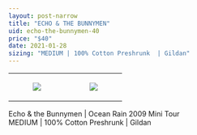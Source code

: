 ```yaml
---
layout: post-narrow
title: "ECHO & THE BUNNYMEN"
uid: echo-the-bunnymen-40
price: "$40"
date: 2021-01-28
sizing: "MEDIUM | 100% Cotton Preshrunk  | Gildan"
---
```




<table style="width:100%;"><tr><td style="vertical-align:top;">
      <figure class="tmblr-full" data-orig-height="2048" data-orig-width="1365" data-orig-src="https://concertshirts.netlify.app/shirts/0465/0465-01.jpg"><img src="https://64.media.tumblr.com/77821b95666950e7870741ce77a7682c/0016f3b4936886e9-ea/s540x810/cd7bb734ae285011bff519b02d5db0f1d1979f49.jpg" data-orig-height="2048" data-orig-width="1365" data-orig-src="https://concertshirts.netlify.app/shirts/0465/0465-01.jpg"/></figure></td>
    <td style="vertical-align:top;">
      <figure class="tmblr-full" data-orig-height="2048" data-orig-width="1365" data-orig-src="https://concertshirts.netlify.app/shirts/0465/0465-02.jpg"><img src="https://64.media.tumblr.com/eff5c34ca79d7cea6fe646b028441adc/0016f3b4936886e9-4c/s540x810/bfb6dd6cf4d517dfdd425120f1f7812bc75f54f2.jpg" data-orig-height="2048" data-orig-width="1365" data-orig-src="https://concertshirts.netlify.app/shirts/0465/0465-02.jpg"/></figure></td>
  </tr></table><p>
  Echo &amp; the Bunnymen | Ocean Rain 2009 Mini Tour<br/>MEDIUM | 100% Cotton Preshrunk | Gildan
</p>
